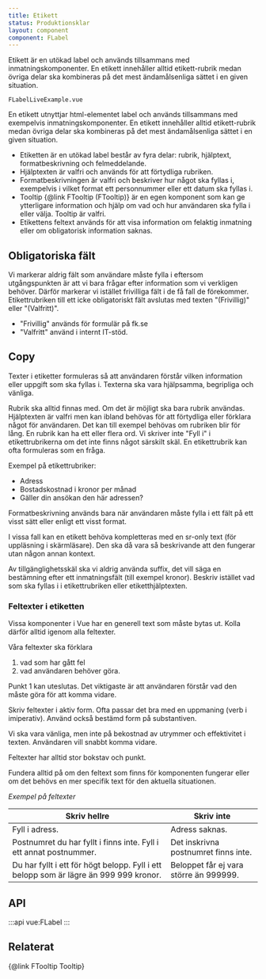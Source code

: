 ```yaml
---
title: Etikett
status: Produktionsklar
layout: component
component: FLabel
---
```


Etikett är en utökad label och används tillsammans med inmatningskomponenter. En etikett innehåller alltid etikett-rubrik medan övriga delar ska kombineras på det mest ändamålsenliga sättet i en given situation.

```import live-example
FLabelLiveExample.vue
```

En etikett utnyttjar html-elementet label och används tillsammans med exempelvis inmatningskomponenter. En etikett innehåller alltid etikett-rubrik medan övriga delar ska kombineras på det mest ändamålsenliga sättet i en given situation.

- Etiketten är en utökad label består av fyra delar: rubrik, hjälptext, formatbeskrivning och felmeddelande.
- Hjälptexten är valfri och används för att förtydliga rubriken.
- Formatbeskrivningen är valfri och beskriver hur något ska fyllas i, exempelvis i vilket format ett personnummer eller ett datum ska fyllas i.
- Tooltip {@link FTooltip (FTooltip)} är en egen komponent som kan ge ytterligare information och hjälp om vad och hur användaren ska fylla i eller välja. Tooltip är valfri.
- Etikettens feltext används för att visa information om felaktig inmatning eller om obligatorisk information saknas.

## Obligatoriska fält

Vi markerar aldrig fält som användare måste fylla i eftersom utgångspunkten är att vi bara frågar efter information som vi verkligen behöver. Därför markerar vi istället frivilliga fält i de få fall de förekommer. Etikettrubriken till ett icke obligatoriskt fält avslutas med texten "(Frivillig)" eller "(Valfritt)".

- "Frivillig" används för formulär på fk.se
- "Valfritt" använd i internt IT-stöd.

## Copy

Texter i etiketter formuleras så att användaren förstår vilken information eller uppgift som ska fyllas i. Texterna ska vara hjälpsamma, begripliga och vänliga.

Rubrik ska alltid finnas med. Om det är möjligt ska bara rubrik användas. Hjälptexten är valfri men kan ibland behövas för att förtydliga eller förklara något för användaren. Det kan till exempel behövas om rubriken blir för lång. En rubrik kan ha ett eller flera ord. Vi skriver inte "Fyll i" i etikettrubrikerna om det inte finns något särskilt skäl. En etikettrubrik kan ofta formuleras som en fråga.

Exempel på etikettrubriker:

- Adress
- Bostadskostnad i kronor per månad
- Gäller din ansökan den här adressen?

Formatbeskrivning används bara när användaren måste fylla i ett fält på ett visst sätt eller enligt ett visst format.

I vissa fall kan en etikett behöva kompletteras med en sr-only text (för uppläsning i skärmläsare). Den ska då vara så beskrivande att den fungerar utan någon annan kontext.

Av tillgänglighetsskäl ska vi aldrig använda suffix, det vill säga en bestämning efter ett inmatningsfält (till exempel kronor). Beskriv istället vad som ska fyllas i i etikettrubriken eller etiketthjälptexten.

### Feltexter i etiketten

Vissa komponenter i Vue har en generell text som måste bytas ut. Kolla därför alltid igenom alla feltexter.

Våra feltexter ska förklara

1. vad som har gått fel
2. vad användaren behöver göra.

Punkt 1 kan uteslutas. Det viktigaste är att användaren förstår vad den måste göra för att komma vidare.

Skriv feltexter i aktiv form. Ofta passar det bra med en uppmaning (verb i imiperativ). Använd också bestämd form på substantiven.

Vi ska vara vänliga, men inte på bekostnad av utrymmer och effektivitet i texten. Användaren vill snabbt komma vidare.

Feltexter har alltid stor bokstav och punkt.

Fundera alltid på om den feltext som finns för komponenten fungerar eller om det behövs en mer specifik text för den aktuella situationen.

_Exempel på feltexter_

| Skriv hellre                                                                          | Skriv inte                             |
| ------------------------------------------------------------------------------------- | -------------------------------------- |
| Fyll i adress.                                                                        | Adress saknas.                         |
| Postnumret du har fyllt i finns inte. Fyll i ett annat postnummer.                    | Det inskrivna postnumret finns inte.   |
| Du har fyllt i ett för högt belopp. Fyll i ett belopp som är lägre än 999 999 kronor. | Beloppet får ej vara större än 999999. |

## API

:::api
vue:FLabel
:::

## Relaterat

{@link FTooltip Tooltip}
